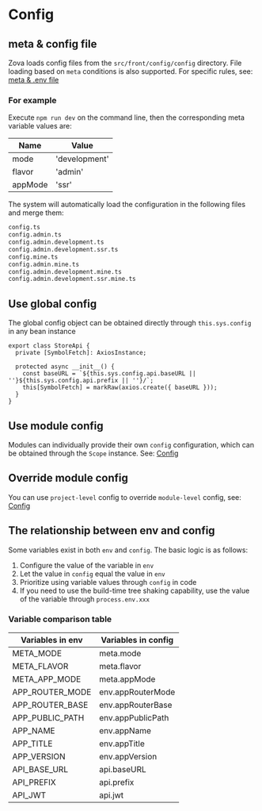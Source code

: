 # Config

## meta & config file

Zova loads config files from the `src/front/config/config` directory. File loading based on `meta` conditions is also supported. For specific rules, see: [meta & .env file](../env/introduction.md)

### For example

Execute `npm run dev` on the command line, then the corresponding meta variable values are:

| Name    | Value         |
| ------- | ------------- |
| mode    | 'development' |
| flavor  | 'admin'       |
| appMode | 'ssr'         |

The system will automatically load the configuration in the following files and merge them:

```txt
config.ts
config.admin.ts
config.admin.development.ts
config.admin.development.ssr.ts
config.mine.ts
config.admin.mine.ts
config.admin.development.mine.ts
config.admin.development.ssr.mine.ts
```

## Use global config

The global config object can be obtained directly through `this.sys.config` in any bean instance

```typescript{5}
export class StoreApi {
  private [SymbolFetch]: AxiosInstance;

  protected async __init__() {
    const baseURL = `${this.sys.config.api.baseURL || ''}${this.sys.config.api.prefix || ''}/`;
    this[SymbolFetch] = markRaw(axios.create({ baseURL }));
  }
}
```

## Use module config

Modules can individually provide their own `config` configuration, which can be obtained through the `Scope` instance. See: [Config](../../essentials/scope/config.md)

## Override module config

You can use `project-level` config to override `module-level` config, see: [Config](../../essentials/scope/config.md)

## The relationship between env and config

Some variables exist in both `env` and `config`. The basic logic is as follows:

1. Configure the value of the variable in `env`
2. Let the value in `config` equal the value in `env`
3. Prioritize using variable values through `config` in code
4. If you need to use the build-time tree shaking capability, use the value of the variable through `process.env.xxx`

### Variable comparison table

| Variables in env | Variables in config |
| ---------------- | ------------------- |
| META_MODE        | meta.mode           |
| META_FLAVOR      | meta.flavor         |
| META_APP_MODE    | meta.appMode        |
| APP_ROUTER_MODE  | env.appRouterMode   |
| APP_ROUTER_BASE  | env.appRouterBase   |
| APP_PUBLIC_PATH  | env.appPublicPath   |
| APP_NAME         | env.appName         |
| APP_TITLE        | env.appTitle        |
| APP_VERSION      | env.appVersion      |
| API_BASE_URL     | api.baseURL         |
| API_PREFIX       | api.prefix          |
| API_JWT          | api.jwt             |
